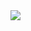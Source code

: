 <img src="https://capsule-render.vercel.app/api?type=shield&color=0:667eea,100:764ba2&height=260&section=header&text=Madhawa%20Diyanath&fontSize=38&fontColor=ffffff&animation=pulse&fontAlignY=40&desc=Java%20%7C%20Frontend%20%7C%20Video%20Editing&descSize=16&descAlignY=70" />
